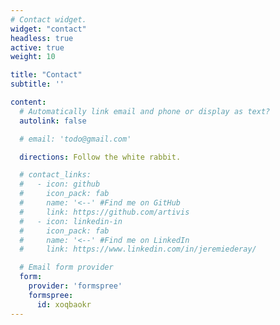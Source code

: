 ```yaml
---
# Contact widget.
widget: "contact"
headless: true
active: true
weight: 10

title: "Contact"
subtitle: ''

content:
  # Automatically link email and phone or display as text?
  autolink: false

  # email: 'todo@gmail.com'

  directions: Follow the white rabbit.

  # contact_links:
  #   - icon: github
  #     icon_pack: fab
  #     name: '<--' #Find me on GitHub
  #     link: https://github.com/artivis
  #   - icon: linkedin-in
  #     icon_pack: fab
  #     name: '<--' #Find me on LinkedIn
  #     link: https://www.linkedin.com/in/jeremiederay/

  # Email form provider
  form:
    provider: 'formspree'
    formspree:
      id: xoqbaokr
---
```

